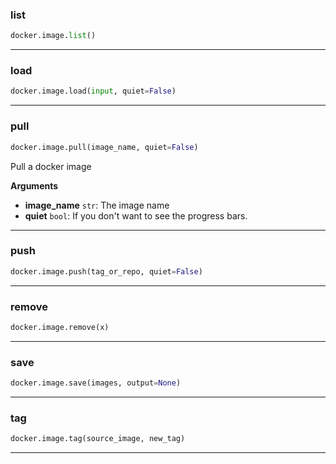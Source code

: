 ### list


```python
docker.image.list()
```


----

### load


```python
docker.image.load(input, quiet=False)
```


----

### pull


```python
docker.image.pull(image_name, quiet=False)
```


Pull a docker image

__Arguments__

- __image_name__ `str`: The image name
- __quiet__ `bool`: If you don't want to see the progress bars.


----

### push


```python
docker.image.push(tag_or_repo, quiet=False)
```


----

### remove


```python
docker.image.remove(x)
```


----

### save


```python
docker.image.save(images, output=None)
```


----

### tag


```python
docker.image.tag(source_image, new_tag)
```


----

